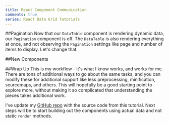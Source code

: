 ```yaml
---
title: React Component Communication
comments: true
series: React Data Grid Tutorials
---
```


##Pagination
Now that our `DataTable` component is rendering dynamic data, our `Pagination` component is off. The `DataTable` is also rendering everything at once, and not observing the `Pagination` settings like page and number of items to display. Let's change that.

##New Components

##Wrap Up
This is my workflow - it's what I know works, and works for me.  There are tons of additional ways to go about the same tasks, and you can modify these for additional support like less preprocessing, minification, sourcemaps, and others.  This will hopefully be a good starting point to explore more, without making it so complicated that understanding the pieces takes additional work.

I've update my [GitHub repo](https://github.com/kellyjandrews/react-tutorial/tree/modular-build) with the source code from this tutorial.  Next steps will be to start building out the components using actual data and not static `render` methods.
